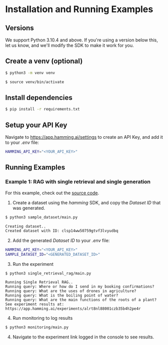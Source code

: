 # Installation and Running Examples

## Versions

We support Python 3.10.4 and above. If you're using a version below this, let us know, and we'll modify the SDK to make it work for you.

## Create a venv (optional)

```bash
$ python3 -m venv venv
```

```bash
$ source venv/bin/activate
```

## Install dependencies

```bash
$ pip install -r requirements.txt
```

## Setup your API Key

Navigate to https://app.hamming.ai/settings to create an API Key, and add it to your _.env_ file:

```bash
HAMMING_API_KEY="<YOUR_API_KEY>"
```

## Running Examples

### Example 1: RAG with single retrieval and single generation

For this example, check out the [source code](./single_retrieval_rag/).

1. Create a dataset using the _hamming_ SDK, and copy the _Dataset ID_ that was generated.

```bash
$ python3 sample_dataset/main.py

Creating dataset..
Created dataset with ID: clsp14ww50759gtvf3lvyudbq
```

2. Add the generated _Dataset ID_ to your _.env_ file:

```bash
HAMMING_API_KEY="<YOUR_API_KEY>"
SAMPLE_DATASET_ID="<GENERATED_DATASET_ID>"
```

3. Run the experiment

```
$ python3 single_retrieval_rag/main.py

Running Single Retrieval RAG..
Running query: Where or how do I send in my booking confirmations?
Running query: What are the uses of drones in agriculture?
Running query: What is the boiling point of water?
Running query: What are the main functions of the roots of a plant?
See experiment results at: https://app.hamming.ai/experiments/alrt8nl88001czb35b4h2pe4r
```

4. Run monitoring to log results

```bash
$ python3 monitoring/main.py
```

4. Navigate to the experiment link logged in the console to see results.
